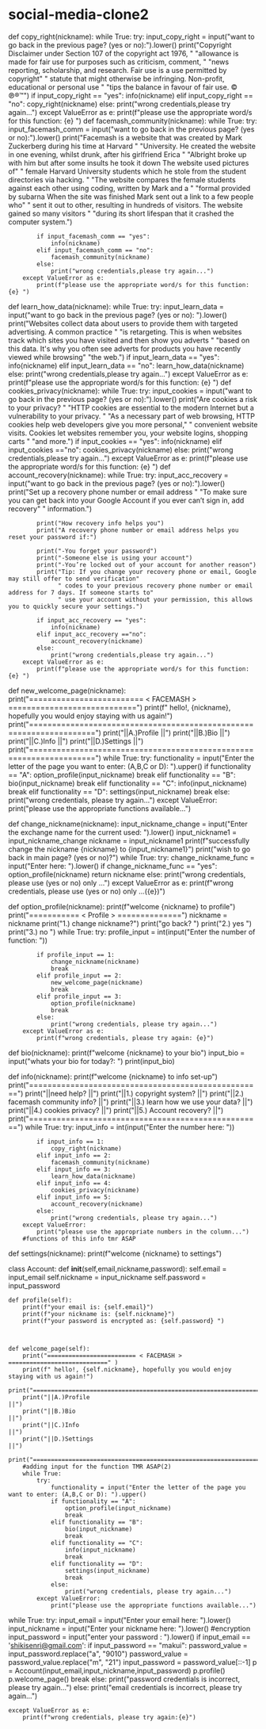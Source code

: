 # social-media-clone2
def copy_right(nickname):
    while True:
        try:
            input_copy_right = input("want to go back in the previous page? (yes or no):").lower()
            print("Copyright Disclaimer under Section 107 of the copyright act 1976, "
                  "allowance is made for fair use for purposes such as criticism, comment, "
                  "news reporting, scholarship, and research. Fair use is a use permitted by copyright"
                  " statute that might otherwise be infringing. Non-profit, educational or personal use "
                  "tips the balance in favour of fair use. © ℗®™")
            if input_copy_right == "yes":
                info(nickname)
            elif input_copy_right == "no":
                copy_right(nickname)
            else:
                print("wrong credentials,please try again...")
        except ValueError as e:
            print(f"please use the appropriate word/s for this function: {e} ")
def facemash_community(nickname):
    while True:
        try:
            input_facemash_comm = input("want to go back in the previous page? (yes or no):").lower()
            print("Facemash is a website that was created by Mark Zuckerberg during his time at Harvard "
                  "University. He created the website in one evening, whilst drunk, after his girlfriend Erica "
                  "Albright broke up with him but after some insults he took it down The website used pictures of"
                  " female Harvard University students which he stole from the student directories via hacking. "
                  "The website compares the female students against each other using coding, written by Mark and a "
                  "formal provided by subarna When the site was finished Mark sent out a link to a few people who"
                  " sent it out to other, resulting in hundreds of visitors. The website gained so many visitors "
                  "during its short lifespan that it crashed the computer system.")

            if input_facemash_comm == "yes":
                info(nickname)
            elif input_facemash_comm == "no":
                facemash_community(nickname)
            else:
                print("wrong credentials,please try again...")
        except ValueError as e:
            print(f"please use the appropriate word/s for this function: {e} ")

def learn_how_data(nickname):
    while True:
        try:
            input_learn_data = input("want to go back in the previous page? (yes or no): ").lower()
            print("Websites collect data about users to provide them with targeted advertising. A common practice "
                  "is retargeting. This is when websites track which sites you have visited and then show you adverts "
                  "based on this data. It's why you often see adverts for products you have recently viewed while browsing"
                  "the web.")
            if input_learn_data == "yes":
                info(nickname)
            elif input_learn_data == "no":
                learn_how_data(nickname)
            else:
                print("wrong credentials,please try again...")
        except ValueError as e:
            print(f"please use the appropriate word/s for this function: {e} ")
def cookies_privacy(nickname):
    while True:
        try:
            input_cookies = input("want to go back in the previous page? (yes or no):").lower()
            print("Are cookies a risk to your privacy? "
                  "HTTP cookies are essential to the modern Internet but a vulnerability to your privacy. "
                  "As a necessary part of web browsing, HTTP cookies help web developers give you more personal,"
                  " convenient website visits. Cookies let websites remember you, your website logins, shopping carts "
                  "and more.")
            if input_cookies == "yes":
                info(nickname)
            elif input_cookies =="no":
                cookies_privacy(nickname)
            else:
                print("wrong credentials,please try again...")
        except ValueError as e:
            print(f"please use the appropriate word/s for this function: {e} ")
def account_recovery(nickname):
    while True:
        try:
            input_acc_recovery = input("want to go back in the previous page? (yes or no):").lower()
            print("Set up a recovery phone number or email address "
                  "To make sure you can get back into your Google Account if you ever can’t sign in, add recovery"
                  " information.")

            print("How recovery info helps you")
            print("A recovery phone number or email address helps you reset your password if:")

            print("-You forget your password")
            print("-Someone else is using your account")
            print("-You’re locked out of your account for another reason")
            print("Tip: If you change your recovery phone or email, Google may still offer to send verification"
                  " codes to your previous recovery phone number or email address for 7 days. If someone starts to"
                  " use your account without your permission, this allows you to quickly secure your settings.")

            if input_acc_recovery == "yes":
                info(nickname)
            elif input_acc_recovery =="no":
                account_recovery(nickname)
            else:
                print("wrong credentials,please try again...")
        except ValueError as e:
            print(f"please use the appropriate word/s for this function: {e} ")





def new_welcome_page(nickname):
    print("========================= < FACEMASH > ============================")
    print(f" hello!, {nickname}, hopefully you would enjoy staying with us again!")
    print("====================================================================")
    print("||A.)Profile                                                      ||")
    print("||B.)Bio                                                          ||")
    print("||C.)Info                                                         ||")
    print("||D.)Settings                                                     ||")
    print("====================================================================")
    while True:
        try:
            functionality = input("Enter the letter of the page you want to enter: (A,B,C or D): ").upper()
            if functionality == "A":
                option_profile(input_nickname)
                break
            elif functionality == "B":
                bio(input_nickname)
                break
            elif functionality == "C":
                info(input_nickname)
                break
            elif functionality == "D":
                settings(input_nickname)
                break
            else:
                print("wrong credentials, please try again...")
        except ValueError:
            print("please use the appropriate functions available...")


def change_nickname(nickname):
    input_nickname_change = input("Enter the exchange name for the current used: ").lower()
    input_nickname1 = input_nickname_change
    nickname = input_nickname1
    print(f"successfully change the nickname {nickname} to {input_nickname1}")
    print("wish to go back in main page? (yes or no)?")
    while True:
        try:
            change_nickname_func = input("Enter here: ").lower()
            if change_nickname_func == "yes":
                option_profile(nickname)
                return nickname
            else:
                print("wrong credentials, please use (yes or no) only ...")
        except ValueError as e:
            print(f"wrong credentials, please use (yes or no) only ...({e})")


def option_profile(nickname):
    print(f"welcome {nickname} to profile")
    print("=========== < Profile > ==============")
    nickname = nickname
    print("1.) change nickname?")
    print("go back?  ")
    print("2.) yes ")
    print("3.) no ")
    while True:
        try:
            profile_input = int(input("Enter the number of function: "))

            if profile_input == 1:
                change_nickname(nickname)
                break
            elif profile_input == 2:
                new_welcome_page(nickname)
                break
            elif profile_input == 3:
                option_profile(nickname)
                break
            else:
                print("wrong credentials, please try again...")
        except ValueError as e:
            print(f"wrong credentials, please try again: {e}")


def bio(nickname):
    print(f"welcome {nickname} to your bio")
    input_bio = input("whats your bio for today?: ")
    print(input_bio)

def info(nickname):
    print(f"welcome {nickname} to info set-up")
    print("===================================================")
    print("||need help?                                     ||")
    print("||1.) copyright system?                          ||")
    print("||2.) facemash community info?                   ||")
    print("||3.) learn how we use your data?                ||")
    print("||4.) cookies privacy?                           ||")
    print("||5.) Account recovery?                          ||")
    print("===================================================")
    while True:
        try:
            input_info = int(input("Enter the number here: "))

            if input_info == 1:
                copy_right(nickname)
            elif input_info == 2:
                facemash_community(nickname)
            elif input_info == 3:
                learn_how_data(nickname)
            elif input_info == 4:
                cookies_privacy(nickname)
            elif input_info == 5:
                account_recovery(nickname)
            else:
                print("wrong credentials, please try again...")
        except ValueError:
            print("please use the appropriate numbers in the column...")
        #functions of this info tmr ASAP

def settings(nickname):
    print(f"welcome {nickname} to settings")



class Account:
    def __init__(self,email,nickname,password):
        self.email = input_email
        self.nickname = input_nickname
        self.password = input_password


    def profile(self):
        print(f"your email is: {self.email}")
        print(f"your nickname is: {self.nickname}")
        print(f"your password is encrypted as: {self.password} ")



    def welcome_page(self):
        print("========================= < FACEMASH > ============================" )
        print(f" hello!, {self.nickname}, hopefully you would enjoy staying with us again!")
        print("====================================================================")
        print("||A.)Profile                                                      ||")
        print("||B.)Bio                                                          ||")
        print("||C.)Info                                                         ||")
        print("||D.)Settings                                                     ||")
        print("====================================================================")
        #adding input for the function TMR ASAP(2)
        while True:
            try:
                functionality = input("Enter the letter of the page you want to enter: (A,B,C or D): ").upper()
                if functionality == "A":
                    option_profile(input_nickname)
                    break
                elif functionality == "B":
                    bio(input_nickname)
                    break
                elif functionality == "C":
                    info(input_nickname)
                    break
                elif functionality == "D":
                    settings(input_nickname)
                    break
                else:
                    print("wrong credentials, please try again...")
            except ValueError:
                print("please use the appropriate functions available...")
while True:
    try:
        input_email = input("Enter your email here: ").lower()
        input_nickname = input("Enter your nickname here: ").lower()
        #encryption
        input_password = input("enter your password : ").lower()
        if input_email == 'shikisenri@gmail.com':
            if input_password == "makui":
                password_value = input_password.replace("a", "9010")
                password_value = password_value.replace("m", "21")
                input_password = password_value[::-1]
                p = Account(input_email,input_nickname,input_password)
                p.profile()
                p.welcome_page()
                break
            else:
                print("password credentials is incorrect, please try again...")
        else:
            print("email credentials is incorrect, please try again...")

    except ValueError as e:
        print(f"wrong credentials, please try again:{e}")

